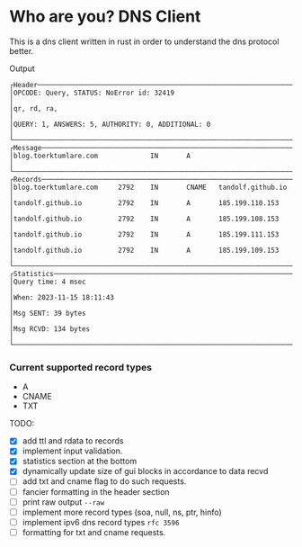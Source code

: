 # Who are you? DNS Client

This is a dns client written in rust in order to understand the dns protocol better.

Output
```
┌Header──────────────────────────────────────────────────────────────────┐
│OPCODE: Query, STATUS: NoError id: 32419                                │
│qr, rd, ra,                                                             │
│QUERY: 1, ANSWERS: 5, AUTHORITY: 0, ADDITIONAL: 0                       │
└────────────────────────────────────────────────────────────────────────┘
┌Message─────────────────────────────────────────────────────────────────┐
│blog.toerktumlare.com             IN       A                            │
└────────────────────────────────────────────────────────────────────────┘
┌Records─────────────────────────────────────────────────────────────────┐
│blog.toerktumlare.com     2792    IN       CNAME   tandolf.github.io    │
│tandolf.github.io         2792    IN       A       185.199.110.153      │
│tandolf.github.io         2792    IN       A       185.199.108.153      │
│tandolf.github.io         2792    IN       A       185.199.111.153      │
│tandolf.github.io         2792    IN       A       185.199.109.153      │
└────────────────────────────────────────────────────────────────────────┘
┌Statistics──────────────────────────────────────────────────────────────┐
│Query time: 4 msec                                                      │
│When: 2023-11-15 18:11:43                                               │
│Msg SENT: 39 bytes                                                      │
│Msg RCVD: 134 bytes                                                     │
└────────────────────────────────────────────────────────────────────────┘
```

### Current supported record types
- A
- CNAME
- TXT

TODO:
- [x] add ttl and rdata to records
- [x] implement input validation.
- [x] statistics section at the bottom
- [x] dynamically update size of gui blocks in accordance to data recvd
- [ ] add txt and cname flag to do such requests.
- [ ] fancier formatting in the header section
- [ ] print raw output `--raw`
- [ ] implement more record types (soa, null, ns, ptr, hinfo)
- [ ] implement ipv6 dns record types `rfc 3596` 
- [ ] formatting for txt and cname requests.
